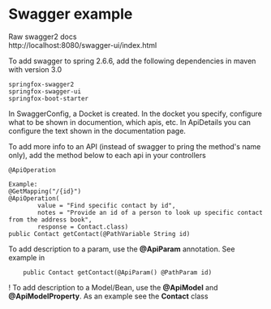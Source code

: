 # Swagger example

Raw swagger2 docs  
http://localhost:8080/swagger-ui/index.html

To add swagger to spring 2.6.6, add the following dependencies in maven with version 3.0

    springfox-swagger2
    springfox-swagger-ui
    springfox-boot-starter

In SwaggerConfig, a Docket is created. In the docket you specify,  configure what to be shown in documention, which apis, etc.
In ApiDetails you can configure the text shown in the documentation page.

To add more info to an API (instead of swagger to pring the method's name only), add the method below to each api in your controllers

    @ApiOperation

    Example:
    @GetMapping("/{id}")
    @ApiOperation(
            value = "Find specific contact by id",
            notes = "Provide an id of a person to look up specific contact from the address book",
            response = Contact.class)
    public Contact getContact(@PathVariable String id)

To add description to a param, use the **@ApiParam** annotation. See example in 

        public Contact getContact(@ApiParam() @PathParam id)

! To add description to a Model/Bean, use the **@ApiModel** and **@ApiModelProperty**. 
As an example see the **Contact** class